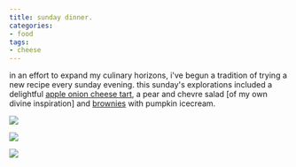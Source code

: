 ```yaml
---
title: sunday dinner.
categories:
- food
tags:
- cheese
---
```


in an effort to expand my culinary horizons, i've begun a tradition of trying a new recipe every sunday evening. this sunday's explorations included a delightful [apple onion cheese tart](http://www.designspongeonline.com/2008/10/in-the-kitchen-with-susan-schawke-of-artstream-studios.html), a pear and chevre salad [of my own divine inspiration] and [brownies](http://allrecipes.com/Recipe/One-Bowl-Brownies/Detail.aspx) with pumpkin icecream.

![](/blog/old-uploads/2008/11/tart.jpg)

![](/blog/old-uploads/2008/11/salad.jpg)

![](/blog/old-uploads/2008/11/dessert.jpg)



